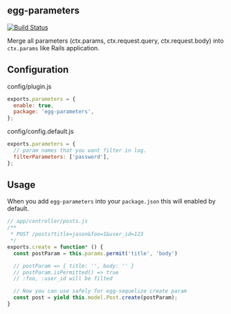 egg-parameters
--------------

[![Build Status](https://travis-ci.org/huacnlee/egg-parameters.svg?branch=master)](https://travis-ci.org/huacnlee/egg-parameters)

Merge all parameters (ctx.params, ctx.request.query, ctx.request.body) into `ctx.params` like Rails application.

## Configuration

config/plugin.js

```js
exports.parameters = {
  enable: true,
  package: 'egg-parameters',
};
```

config/config.default.js

```js
exports.parameters = {
  // param names that you want filter in log.
  filterParameters: ['password'],
};
```

## Usage

When you add `egg-parameters` into your `package.json` this will enabled by default.

```js
// app/controller/posts.js
/**
 * POST /posts?title=jason&foo=1&user_id=123
 */
exports.create = function* () {
  const postParam = this.params.permit('title', 'body')

  // postParam => { title: '', body: '' }
  // postParam.isPermitted() => true
  // :foo, :user_id will be filted

  // Now you can use safely for egg-sequelize create param
  const post = yield this.model.Post.create(postParam);
}
```
